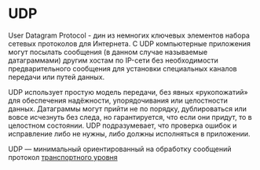 UDP
========================

User Datagram Protocol - дин из немногих ключевых элементов набора сетевых протоколов для Интернета. С UDP компьютерные приложения могут посылать сообщения (в данном случае называемые датаграммами) другим хостам по IP-сети без необходимости предварительного сообщения для установки специальных каналов передачи или путей данных. 

UDP использует простую модель передачи, без явных «рукопожатий» для обеспечения надёжности, упорядочивания или целостности данных. Датаграммы могут прийти не по порядку, дублироваться или вовсе исчезнуть без следа, но гарантируется, что если они придут, то в целостном состоянии. UDP подразумевает, что проверка ошибок и исправление либо не нужны, либо должны исполняться в приложении.

UDP — минимальный ориентированный на обработку сообщений протокол [транспортного уровня](..%2FOSI%2F%D1%82%D1%80%D0%B0%D0%BD%D1%81%D0%BF%D0%BE%D1%80%D1%82%D0%BD%D1%8B%D0%B9%20%28L4%2C%20transport%20layer%29.md)
